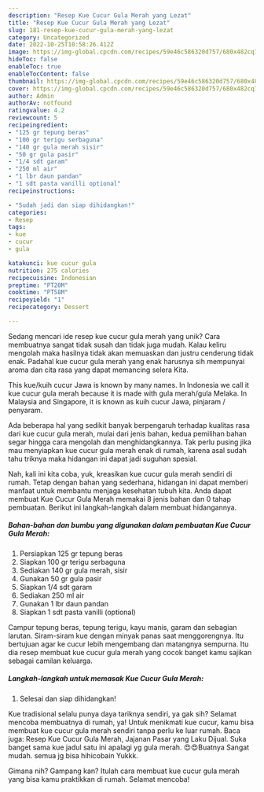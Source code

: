 ```yaml
---
description: "Resep Kue Cucur Gula Merah yang Lezat"
title: "Resep Kue Cucur Gula Merah yang Lezat"
slug: 181-resep-kue-cucur-gula-merah-yang-lezat
category: Uncategorized
date: 2022-10-25T10:58:26.412Z
image: https://img-global.cpcdn.com/recipes/59e46c586320d757/680x482cq70/kue-cucur-gula-merah-foto-resep-utama.jpg
hideToc: false
enableToc: true
enableTocContent: false
thumbnail: https://img-global.cpcdn.com/recipes/59e46c586320d757/680x482cq70/kue-cucur-gula-merah-foto-resep-utama.jpg
cover: https://img-global.cpcdn.com/recipes/59e46c586320d757/680x482cq70/kue-cucur-gula-merah-foto-resep-utama.jpg
author: Admin
authorAv: notfound
ratingvalue: 4.2
reviewcount: 5
recipeingredient:
- "125 gr tepung beras"
- "100 gr terigu serbaguna"
- "140 gr gula merah sisir"
- "50 gr gula pasir"
- "1/4 sdt garam"
- "250 ml air"
- "1 lbr daun pandan"
- "1 sdt pasta vanilli optional"
recipeinstructions:

- "Sudah jadi dan siap dihidangkan!"
categories:
- Resep
tags:
- kue
- cucur
- gula

katakunci: kue cucur gula 
nutrition: 275 calories
recipecuisine: Indonesian
preptime: "PT20M"
cooktime: "PT58M"
recipeyield: "1"
recipecategory: Dessert

---
```





Sedang mencari ide resep kue cucur gula merah yang unik? Cara membuatnya sangat tidak susah dan tidak juga mudah. Kalau keliru mengolah maka hasilnya tidak akan memuaskan dan justru cenderung tidak enak. Padahal kue cucur gula merah yang enak harusnya sih mempunyai aroma dan cita rasa yang dapat memancing selera Kita.





This kue/kuih cucur Jawa is known by many names. In Indonesia we call it kue cucur gula merah because it is made with gula merah/gula Melaka. In Malaysia and Singapore, it is known as kuih cucur Jawa, pinjaram / penyaram.

Ada beberapa hal yang sedikit banyak berpengaruh terhadap kualitas rasa dari kue cucur gula merah, mulai dari jenis bahan, kedua pemilihan bahan segar hingga cara mengolah dan menghidangkannya. Tak perlu pusing jika mau menyiapkan kue cucur gula merah enak di rumah, karena asal sudah tahu triknya maka hidangan ini dapat jadi suguhan spesial.






Nah, kali ini kita coba, yuk, kreasikan kue cucur gula merah sendiri di rumah. Tetap dengan bahan yang sederhana, hidangan ini dapat memberi manfaat untuk membantu menjaga kesehatan tubuh kita. Anda dapat membuat Kue Cucur Gula Merah memakai 8 jenis bahan dan 0 tahap pembuatan. Berikut ini langkah-langkah dalam membuat hidangannya.

<!--inarticleads1-->

##### Bahan-bahan dan bumbu yang digunakan dalam pembuatan Kue Cucur Gula Merah:

1. Persiapkan 125 gr tepung beras
1. Siapkan 100 gr terigu serbaguna
1. Sediakan 140 gr gula merah, sisir
1. Gunakan 50 gr gula pasir
1. Siapkan 1/4 sdt garam
1. Sediakan 250 ml air
1. Gunakan 1 lbr daun pandan
1. Siapkan 1 sdt pasta vanilli (optional)


Campur tepung beras, tepung terigu, kayu manis, garam dan sebagian larutan. Siram-siram kue dengan minyak panas saat menggorengnya. Itu bertujuan agar ke cucur lebih mengembang dan matangnya sempurna. Itu dia resep membuat kue cucur gula merah yang cocok banget kamu sajikan sebagai camilan keluarga. 

<!--inarticleads2-->

##### Langkah-langkah untuk memasak Kue Cucur Gula Merah:


1. Selesai dan siap dihidangkan!

Kue tradisional selalu punya daya tariknya sendiri, ya gak sih? Selamat mencoba membuatnya di rumah, ya! Untuk menikmati kue cucur, kamu bisa membuat kue cucur gula merah sendiri tanpa perlu ke luar rumah. Baca juga: Resep Kue Cucur Gula Merah, Jajanan Pasar yang Laku Dijual. Suka banget sama kue jadul satu ini apalagi yg gula merah. 😍😍Buatnya Sangat mudah. semua jg bisa hihicobain Yukkk. 

Gimana nih? Gampang kan? Itulah cara membuat kue cucur gula merah yang bisa kamu praktikkan di rumah. Selamat mencoba!
